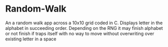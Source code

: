 # Random-Walk
An a random walk app across a 10x10 grid coded in C. Displays letter in the alphabet in succeeding order. Depending on the RNG it may finish alphabet or not finish if traps itself with no way to move without overwriting over existing letter in a space 
